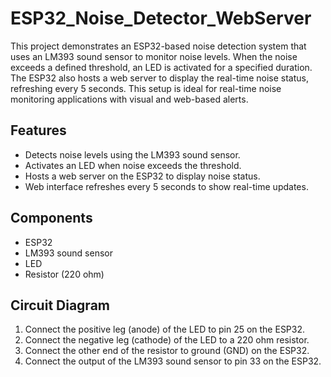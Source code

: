 # ESP32_Noise_Detector_WebServer

This project demonstrates an ESP32-based noise detection system that uses an LM393 sound sensor to monitor noise levels. When the noise exceeds a defined threshold, an LED is activated for a specified duration. The ESP32 also hosts a web server to display the real-time noise status, refreshing every 5 seconds. This setup is ideal for real-time noise monitoring applications with visual and web-based alerts.

## Features
- Detects noise levels using the LM393 sound sensor.
- Activates an LED when noise exceeds the threshold.
- Hosts a web server on the ESP32 to display noise status.
- Web interface refreshes every 5 seconds to show real-time updates.

## Components
- ESP32
- LM393 sound sensor
- LED
- Resistor (220 ohm)

## Circuit Diagram
1. Connect the positive leg (anode) of the LED to pin 25 on the ESP32.
2. Connect the negative leg (cathode) of the LED to a 220 ohm resistor.
3. Connect the other end of the resistor to ground (GND) on the ESP32.
4. Connect the output of the LM393 sound sensor to pin 33 on the ESP32.
